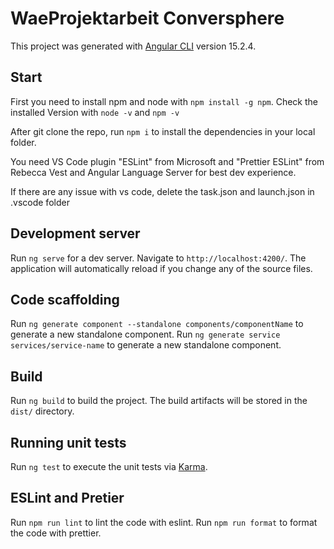 # WaeProjektarbeit Conversphere

This project was generated with [Angular CLI](https://github.com/angular/angular-cli) version 15.2.4.

## Start

First you need to install npm and node with `npm install -g npm`.
Check the installed Version with `node -v` and `npm -v`

After git clone the repo, run `npm i` to install the dependencies in your local folder.

You need VS Code plugin "ESLint" from Microsoft and "Prettier ESLint" from Rebecca Vest and Angular Language Server for best dev experience.

If there are any issue with vs code, delete the task.json and launch.json in .vscode folder

## Development server

Run `ng serve` for a dev server. Navigate to `http://localhost:4200/`. The application will automatically reload if you change any of the source files.

## Code scaffolding

Run `ng generate component --standalone components/componentName` to generate a new standalone component.
Run `ng generate service services/service-name` to generate a new standalone component.

## Build

Run `ng build` to build the project. The build artifacts will be stored in the `dist/` directory.

## Running unit tests

Run `ng test` to execute the unit tests via [Karma](https://karma-runner.github.io).

## ESLint and Pretier

Run `npm run lint` to lint the code with eslint.
Run `npm run format` to format the code with prettier.
